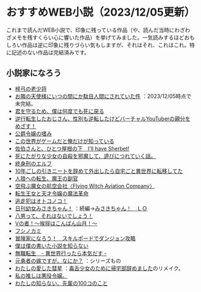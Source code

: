 # おすすめWEB小説（2023/12/05更新）
これまで読んだWEB小説で、印象に残っている作品（や、読んだ当時にわざわざメモを残すくらい心に響いた作品）を挙げてみました。一気読みするほどおもしろい作品は逆に印象に残りづらい気もしますが、それはそれ、これはこれ。特に記述のない作品は完結済みです。

## 小説家になろう
* [梓弓の老少将](https://ncode.syosetu.com/n0980fn/)
* [お隣の天使様にいつの間にか駄目人間にされていた件](https://ncode.syosetu.com/n8440fe/)
  ：2023/12/05時点で未完結。
* [君を守るため、僕は何度でも死に戻る](https://ncode.syosetu.com/n3616fr/)
* [逆行転生したおじさん、性別も逆転したけどバーチャルYouTuberの親分をめざす！](https://ncode.syosetu.com/n3530fy/)
* [公爵令嬢の嗜み](https://ncode.syosetu.com/n1337cn/)
* [この世界がゲームだと俺だけが知っている](https://ncode.syosetu.com/n9078bd/)
* [佐伯さんと、ひとつ屋根の下　I'll have Sherbet!](https://ncode.syosetu.com/n0860u/)
* [死にたがりな少女の自殺を邪魔して、遊びにつれていく話。](https://ncode.syosetu.com/n1348ff/)
* [終身刑のエルフ](https://ncode.syosetu.com/n9593ib/)
* [10年ごしの引きニートを辞めて外出したら自宅ごと異世界に転移してた](https://ncode.syosetu.com/n7594ct/)
* [人狼への転生、魔王の副官](https://ncode.syosetu.com/n1576cu/)
* [空飛ぶ魔女の航空会社〈Flying Witch Aviation Company〉](https://ncode.syosetu.com/n5806di/)
* [転生王女と天才令嬢の魔法革命](https://ncode.syosetu.com/n8558fh/)
* [逃走犯はオトコノコ！](https://ncode.syosetu.com/n5894ce/)
* [日刊幼女みさきちゃん！](https://ncode.syosetu.com/n9395dd/)
  ：続編→[みさきちゃん！　ＬＯ](https://ncode.syosetu.com/n6656dn/)
* [八男って、それはないでしょう！](https://ncode.syosetu.com/n8802bq/)
* [Vの者！～挨拶はこんばん山月！～](https://ncode.syosetu.com/n8386gv/)
* [フシノカミ](https://ncode.syosetu.com/n3260fe/)
* [冒険家になろう！　スキルボードでダンジョン攻略](https://ncode.syosetu.com/n8618ef/)
* [僕は僕の書いた小説を知らない](https://ncode.syosetu.com/n7248el/)
* [無職転生　- 異世界行ったら本気だす -](https://ncode.syosetu.com/n9669bk/)
* [元勇者の嫁ですが、なにか？](https://ncode.syosetu.com/s1171b/)
  ：シリーズもの
* [わたしの愛した彗星](https://ncode.syosetu.com/n1542hs/)
  ：[毒舌少女のために帰宅部辞めました](https://ncode.syosetu.com/n6599ds/)のリメイク。
* [私の推しは悪役令嬢。](https://ncode.syosetu.com/n8792em/)
* [わたしの知らない、先輩の100コのこと](https://ncode.syosetu.com/n3707eg/)

